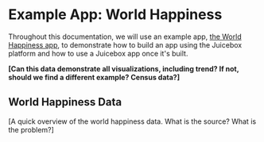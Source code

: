 # Example App: World Happiness

Throughout this documentation, we will use an example app, [the World Happiness app](www.example.com), to demonstrate how to build an app using the Juicebox platform and how to use a Juicebox app once it's built. 

**\[Can this data demonstrate all visualizations, including trend? If not, should we find a different example? Census data?\]**

## World Happiness Data

\[A quick overview of the world happiness data. What is the source? What is the problem?\]





